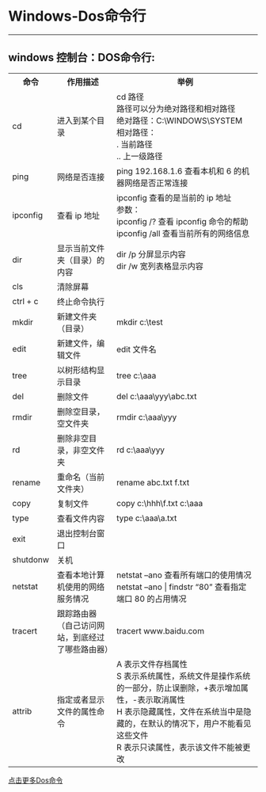 # Windows-Dos命令行
---

## windows 控制台：DOS命令行:

<table>
	<tr><th>命令</th><th>作用描述</th><th>举例</th></tr>
	<tr><td>cd</td><td>进入到某个目录</td><td>cd 路径 <br/>路径可以分为绝对路径和相对路径<br/>绝对路径：C:\WINDOWS\SYSTEM <br/>相对路径：<br/>. 当前路径 <br/>.. 上一级路径</td></tr>
	<tr><td>ping</td><td>网络是否连接</td><td>ping 192.168.1.6 查看本机和 6 的机器网络是否正常连接</td></tr>
	<tr><td>ipconfig</td><td>查看 ip 地址</td><td>ipconfig 查看的是当前的 ip 地址<br/>参数：<br/>ipconfig /? 查看 ipconfig 命令的帮助<br/>ipconfig /all 查看当前所有的网络信息</td></tr>
	<tr><td>dir</td><td>显示当前文件夹（目录）的内容</td><td>dir /p 分屏显示内容 <br />dir /w 宽列表格显示内容</td></tr>
	<tr><td>cls</td><td>清除屏幕</td><td></td></tr>
	<tr><td>ctrl + c</td><td>终止命令执行</td><td></td></tr>
	<tr><td>mkdir </td><td>新建文件夹（目录）</td><td>mkdir c:\test</td></tr>
	<tr><td>edit</td><td>新建文件，编辑文件</td><td>edit 文件名</td></tr>
	<tr><td>tree</td><td>以树形结构显示目录</td><td>tree c:\aaa</td></tr>
	<tr><td>del</td><td>删除文件</td><td>del c:\aaa\yyy\abc.txt</td></tr>
	<tr><td>rmdir</td><td>删除空目录，空文件夹</td><td>rmdir c:\aaa\yyy</td></tr>
	<tr><td>rd </td><td>删除非空目录，非空文件夹</td><td>rd c:\aaa\yyy</td></tr>
	<tr><td>rename</td><td>重命名（当前文件夹）</td><td>rename abc.txt f.txt</td></tr>
	<tr><td>copy</td><td>复制文件</td><td>copy c:\hhh\f.txt c:\aaa</td></tr>
	<tr><td>type</td><td>查看文件内容</td><td>type c:\aaa\a.txt</td></tr>
	<tr><td>exit</td><td>退出控制台窗口</td><td></td></tr>
	<tr><td>shutdonw</td><td>关机</td><td></td></tr>
	<tr><td>netstat</td><td>查看本地计算机使用的网络服务情况</td><td>netstat –ano 查看所有端口的使用情况<br />netstat –ano | findstr “80” 查看指定端口 80 的占用情况</td></tr>
	<tr><td>tracert</td><td>跟踪路由器（自己访问网站，到底经过了哪些路由器）</td><td>tracert www.baidu.com</td></tr>
	<tr><td>attrib</td><td>指定或者显示文件的属性命令</td><td>A 表示文件存档属性<br />S 表示系统属性，系统文件是操作系统的一部分，防止误删除，+表示增加属性，-表示取消属性<br />H 表示隐藏属性，文件在系统当中是隐藏的，在默认的情况下，用户不能看见这些文件<br />R 表示只读属性，表示该文件不能被更改</td></tr>
</table>

<a href="https://www.cnblogs.com/defen/p/5618226.html">点击更多Dos命令</a> <br />
